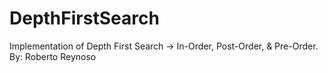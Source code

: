 # DepthFirstSearch
Implementation of Depth First Search -> In-Order, Post-Order, &amp; Pre-Order.  
By: Roberto Reynoso
